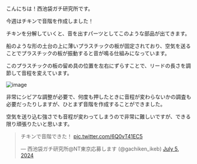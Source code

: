 こんにちは！西池袋ガチ研究所です。

今週はチキンで音階を作成しました！

チキンを分解していくと、音を出すパーツとしてこのような部品が出てきます。

船のような形の土台の上に薄いプラスチックの板が固定されており、空気を送ることでプラスチックの板が振動すると音が鳴る仕組みになっています。

このプラスチックの板の留め具の位置を左右にずらすことで、リードの長さを調節して音程を変えています。



![image](https://github.com/user-attachments/assets/78b127b6-bcca-425c-99ec-4951d3af156b)

非常にシビアな調整が必要で、何度も押したときに音程が変わらないかの調査も必要だったりしますが、ひとまず音階を作成することができました。

空気を送り込む強さでも音程が変わってしまうので非常に難しいですが、できる限り頑張りたいと思います。


<blockquote class="twitter-tweet"><p lang="ja" dir="ltr">チキンで音階できた！ <a href="https://t.co/6Q0vT41EC5">pic.twitter.com/6Q0vT41EC5</a></p>&mdash; 西池袋ガチ研究所@NT東京応募します (@gachiken_ikeb) <a href="https://twitter.com/gachiken_ikeb/status/1809128673364357624?ref_src=twsrc%5Etfw">July 5, 2024</a></blockquote> <script async src="https://platform.twitter.com/widgets.js" charset="utf-8"></script>
